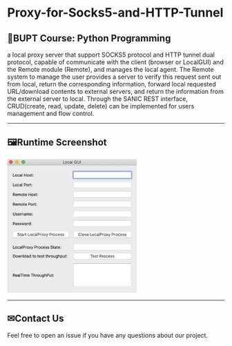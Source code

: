 # Proxy-for-Socks5-and-HTTP-Tunnel
## 📕BUPT Course: Python Programming

a local proxy server that support SOCKS5 protocol and HTTP tunnel dual protocol, capable of communicate with the client (browser or LocalGUI) and the Remote module (Remote), and manages the local agent. The Remote system to manage the user provides a server to verify this request sent out from local, return the corresponding information, forward local requested URL/download contents to external servers, and return the information from the external server to local. Through the SANIC REST interface, CRUD(create, read, update, delete) can be implemented for users management and flow control.

---

## 🖼Runtime Screenshot
<img src="./data/GUI.png" alt="running" width="300" />

---

## ✉Contact Us

Feel free to open an issue if you have any questions about our project.
